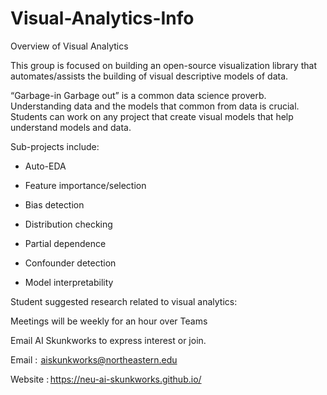 # Visual-Analytics-Info
Overview of Visual Analytics 

This group is focused on building an open-source visualization library that automates/assists the building of visual descriptive models of data. 

 

“Garbage-in Garbage out” is a common data science proverb. Understanding data and the models that common from data is crucial.  Students can work on any project that create visual models that help understand models and data. 

 

Sub-projects include: 

 

- Auto-EDA 

- Feature importance/selection 

- Bias detection 

- Distribution checking 

- Partial dependence 

- Confounder detection 

- Model interpretability  


Student suggested research related to visual analytics: 

 

Meetings will be weekly for an hour over Teams 

 

Email AI Skunkworks  to express interest or join. 

 

Email :  aiskunkworks@northeastern.edu 

Website : https://neu-ai-skunkworks.github.io/ 

 
